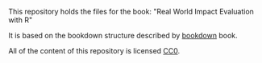 
This repository holds the files for the book: "Real World Impact Evaluation with R"

It is based on the bookdown structure described by [bookdown](https://bookdown.org/yihui/bookdown/) book.

All of the content of this repository is licensed 
[CC0](https://creativecommons.org/publicdomain/zero/1.0/).
